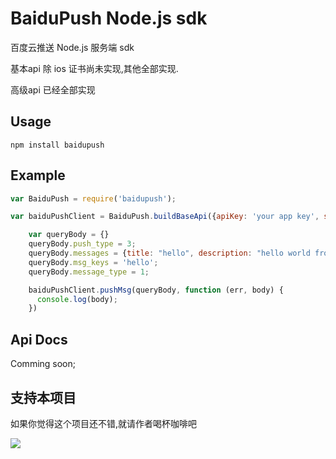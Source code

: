 BaiduPush Node.js sdk
======================
百度云推送 Node.js 服务端 sdk

基本api 除 ios 证书尚未实现,其他全部实现.

高级api 已经全部实现
## Usage

```
npm install baidupush
```

## Example

``` js
var BaiduPush = require('baidupush');

var baiduPushClient = BaiduPush.buildBaseApi({apiKey: 'your app key', secretKey: 'your secret key'});

    var queryBody = {}
    queryBody.push_type = 3;
    queryBody.messages = {title: "hello", description: "hello world from push msg"};
    queryBody.msg_keys = 'hello';
    queryBody.message_type = 1;

    baiduPushClient.pushMsg(queryBody, function (err, body) {
      console.log(body);
    })
```

## Api Docs

Comming soon;

## 支持本项目
如果你觉得这个项目还不错,就请作者喝杯咖啡吧

[![](http://blog.gfdsa.net/img/pay_encourage.png)](http://me.alipay.com/youxilua)
